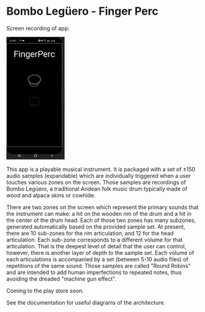 # Bombo Legüero - Finger Perc

Screen recording of app: 

![](gifOfDemo.gif)

This app is a playable musical instrument. It is packaged with a set of ±150 audio samples
(expandable) which are individually triggered when a user touches various zones on the screen. 
Those samples are recordings of Bombo Legüero, a traditional Andean folk music drum typically made of 
wood and alpaca skins or cowhide. 

There are two zones on the screen which represent the primary sounds that the instrument can make:
a hit on the wooden rim of the drum and a hit in the center of the drum head. 
Each of those two zones has many subzones, generated automatically based on the provided sample set. 
At present, there are 10 sub-zones for the rim articulation, and 12 for the head articulation. 
Each sub-zone corresponds to a different volume for that articulation. 
That is the deepest level of detail that the user can control, however, there is another 
layer of depth to the sample set. Each volume of each articulations is accompanied by a set 
(between 5-10 audio files) of repetitions of the same sound. Those samples are called 
"Round Robins" and are intended to add human imperfections to repeated notes, thus avoiding the
dreaded "machine gun effect". 

Coming to the play store soon.
 
See the documentation for useful diagrams of the architecture. 
